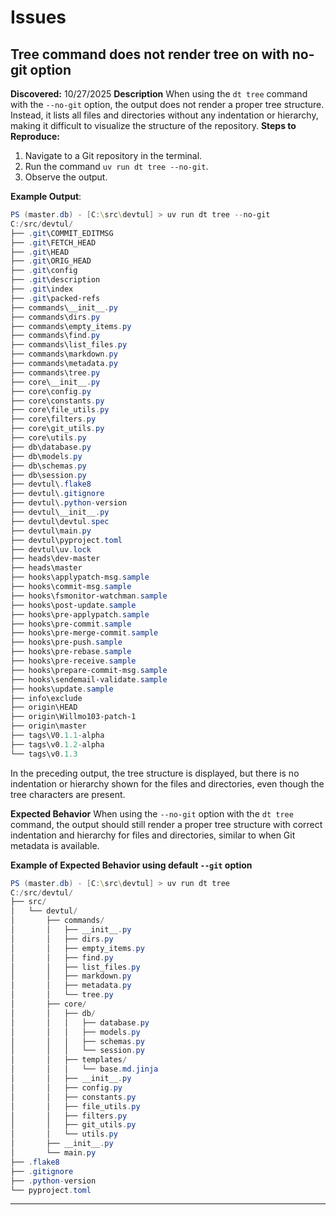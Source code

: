 # Issues

## Tree command does not render tree on with no-git option

**Discovered:** 10/27/2025
**Description**
When using the `dt tree` command with the `--no-git` option, the output does not render a proper tree structure. Instead, it lists all files and directories without any indentation or hierarchy, making it difficult to visualize the structure of the repository.
**Steps to Reproduce:**

1. Navigate to a Git repository in the terminal.
2. Run the command `uv run dt tree --no-git`.
3. Observe the output.

**Example Output**:

```PowerShell
PS (master.db) - [C:\src\devtul] > uv run dt tree --no-git
C:/src/devtul/
├── .git\COMMIT_EDITMSG
├── .git\FETCH_HEAD
├── .git\HEAD
├── .git\ORIG_HEAD
├── .git\config
├── .git\description
├── .git\index
├── .git\packed-refs
├── commands\__init__.py
├── commands\dirs.py
├── commands\empty_items.py
├── commands\find.py
├── commands\list_files.py
├── commands\markdown.py
├── commands\metadata.py
├── commands\tree.py
├── core\__init__.py
├── core\config.py
├── core\constants.py
├── core\file_utils.py
├── core\filters.py
├── core\git_utils.py
├── core\utils.py
├── db\database.py
├── db\models.py
├── db\schemas.py
├── db\session.py
├── devtul\.flake8
├── devtul\.gitignore
├── devtul\.python-version
├── devtul\__init__.py
├── devtul\devtul.spec
├── devtul\main.py
├── devtul\pyproject.toml
├── devtul\uv.lock
├── heads\dev-master
├── heads\master
├── hooks\applypatch-msg.sample
├── hooks\commit-msg.sample
├── hooks\fsmonitor-watchman.sample
├── hooks\post-update.sample
├── hooks\pre-applypatch.sample
├── hooks\pre-commit.sample
├── hooks\pre-merge-commit.sample
├── hooks\pre-push.sample
├── hooks\pre-rebase.sample
├── hooks\pre-receive.sample
├── hooks\prepare-commit-msg.sample
├── hooks\sendemail-validate.sample
├── hooks\update.sample
├── info\exclude
├── origin\HEAD
├── origin\Willmo103-patch-1
├── origin\master
├── tags\V0.1.1-alpha
├── tags\v0.1.2-alpha
└── tags\v0.1.3
```

In the preceding output, the tree structure is displayed, but there is no indentation or hierarchy shown for the files and directories, even though the tree characters are present.

**Expected Behavior**
When using the `--no-git` option with the `dt tree` command, the output should still render a proper tree structure with correct indentation and hierarchy for files and directories, similar to when Git metadata is available.

**Example of Expected Behavior using default `--git` option**

```PowerShell
PS (master.db) - [C:\src\devtul] > uv run dt tree
C:/src/devtul/
├── src/
│   └── devtul/
│       ├── commands/
│       │   ├── __init__.py
│       │   ├── dirs.py
│       │   ├── empty_items.py
│       │   ├── find.py
│       │   ├── list_files.py
│       │   ├── markdown.py
│       │   ├── metadata.py
│       │   └── tree.py
│       ├── core/
│       │   ├── db/
│       │   │   ├── database.py
│       │   │   ├── models.py
│       │   │   ├── schemas.py
│       │   │   └── session.py
│       │   ├── templates/
│       │   │   └── base.md.jinja
│       │   ├── __init__.py
│       │   ├── config.py
│       │   ├── constants.py
│       │   ├── file_utils.py
│       │   ├── filters.py
│       │   ├── git_utils.py
│       │   └── utils.py
│       ├── __init__.py
│       └── main.py
├── .flake8
├── .gitignore
├── .python-version
└── pyproject.toml
```

---
